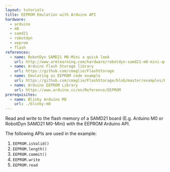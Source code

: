 ```yaml
---
layout: tutorials
title: EEPROM Emulation with Arduino API
hardware:
  - arduino
  - m0
  - samd21
  - robotdyn
  - eeprom
  - flash
references:
  - name: RobotDyn SAMD21 M0-Mini a quick look
    url: http://www.armlearning.com/hardware/robotdyn-samd21-m0-mini-quick-look.php
  - name: Arduino Flash Storage library
    url: https://github.com/cmaglie/FlashStorage
  - name: Emulating as EEPROM code example
    url: https://github.com/cmaglie/FlashStorage/blob/master/examples/EmulateEEPROM/EmulateEEPROM.ino
  - name: Arduino EEPROM Library
    url: https://www.arduino.cc/en/Reference/EEPROM
prerequisites:
  - name: Blinky Arduino M0
    url: ./blinky-m0
---
```


Read and write to the flash memory of a SAMD21 board (E.g. Arduino M0 or RobotDyn SAMD21 M0-Mini) with the EEPROM Arduino API.

The following APIs are used in the example:

1. `EEPROM.isValid()`
1. `EEPROM.length()`
1. `EEPROM.commit()`
1. `EEPROM.write`
1. `EEPROM.read`
